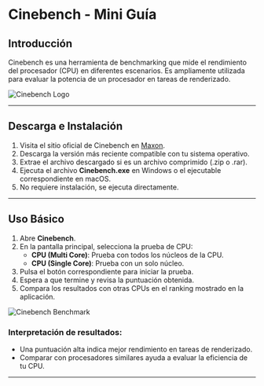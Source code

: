 # Cinebench - Mini Guía

## Introducción
Cinebench es una herramienta de benchmarking que mide el rendimiento del procesador (CPU) en diferentes escenarios. Es ampliamente utilizada para evaluar la potencia de un procesador en tareas de renderizado.

![Cinebench Logo](https://maxonassets.imgix.net/images/Cinebench.jpg?fm=webp&auto=format,compress&w=1920&h=1080&ar=16:9&fit=clip&crop=faces&q=80)

---

## Descarga e Instalación
1. Visita el sitio oficial de Cinebench en [Maxon](https://www.maxon.net/en/cinebench).
2. Descarga la versión más reciente compatible con tu sistema operativo.
3. Extrae el archivo descargado si es un archivo comprimido (.zip o .rar).
4. Ejecuta el archivo **Cinebench.exe** en Windows o el ejecutable correspondiente en macOS.
5. No requiere instalación, se ejecuta directamente.


---

## Uso Básico
1. Abre **Cinebench**.
2. En la pantalla principal, selecciona la prueba de CPU:
   - **CPU (Multi Core)**: Prueba con todos los núcleos de la CPU.
   - **CPU (Single Core)**: Prueba con un solo núcleo.
3. Pulsa el botón correspondiente para iniciar la prueba.
4. Espera a que termine y revisa la puntuación obtenida.
5. Compara los resultados con otras CPUs en el ranking mostrado en la aplicación.

![Cinebench Benchmark](https://encrypted-tbn0.gstatic.com/images?q=tbn:ANd9GcSvkkTQ07f8BxdUyjPL_poHR3cpXqmQisuNVQ&s)

### Interpretación de resultados:
- Una puntuación alta indica mejor rendimiento en tareas de renderizado.
- Comparar con procesadores similares ayuda a evaluar la eficiencia de tu CPU.

---
